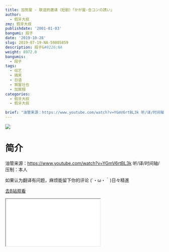 ```yaml
---
title: 加贺屋 - 联谊的邀请（短剧）「かが屋‐合コンの誘い」
author:
  - 假牙大叔
zmz: 假牙大叔
publishdate: '2001-01-03'
bangumi: 段子
date: '2019-10-28'
slug: 2019-07-19-NA-59805859
description: 段子&#8226;NA
weight: 8972.0
bangumis:
  - 段子
tags:
  - 综艺
  - 搞笑
  - 日语
  - 賀屋壮也
  - 加賀翔
categories:
  - 假牙大叔
  - 假牙大叔

brief: "油管来源：https://www.youtube.com/watch?v=YGmV6rtBL3k 听/译/时间轴/压制：本人 如果认为翻译有问题，麻烦能留下你的评论 (´・ω・｀)日々精進"
---
```

![](https://raw.githubusercontent.com/tcgriffith/owaraisite/master/static/tmpimg/17393b083dea3013b00af511d6dabef8019ec9d7.jpg.480.jpg)
# 简介  
油管来源：https://www.youtube.com/watch?v=YGmV6rtBL3k
听/译/时间轴/压制：本人

如果认为翻译有问题，麻烦能留下你的评论
(´・ω・｀)日々精進  

[去B站观看](https://www.bilibili.com/video/av59805859/)
<div class ="resp-container"><iframe class="testiframe" src="//player.bilibili.com/player.html?aid=59805859"", scrolling="no", allowfullscreen="true" > </iframe></div> 
